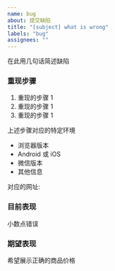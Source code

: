 ```yaml
---
name: bug
about: 提交缺陷
title: "[subject] what is wrong"
labels: "bug"
assignees: ""
---
```


<!--
  请用简洁并且准确的语句描述缺陷，如果有必要的话，附上屏幕截图。
  缺陷对应的软件版本以及相关的环境信息。
  请删除样板文字！
-->

在此用几句话简述缺陷

### 重现步骤

1. 重现的步骤 1
2. 重现的步骤 1
3. 重现的步骤 1

上述步骤对应的特定环境

<!--
  如果和特定环境无关，是一个一定出现场景，则无需提供对应的环境。
-->

- 浏览器版本
- Android 或 iOS
- 微信版本
- 其他信息

对应的网址:

<!--
  如果在线的环境，提供必要的网址。
-->

### 目前表现

小数点错误

### 期望表现

希望展示正确的商品价格
